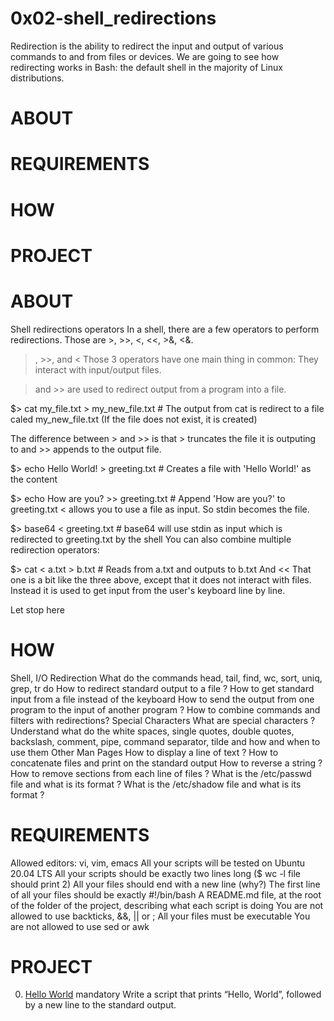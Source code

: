 
# 0x02-shell_redirections


Redirection is the ability to redirect the input and output of various commands to and from files or devices. We are going to see how redirecting works in Bash: the default shell in the majority of Linux distributions.

# ABOUT
# REQUIREMENTS
# HOW 
# PROJECT 


# ABOUT 

Shell redirections operators
In a shell, there are a few operators to perform redirections. Those are >, >>, <, <<, >&, <&.

>, >>, and <
Those 3 operators have one main thing in common: They interact with input/output files.

> and >> are used to redirect output from a program into a file.

$> cat my_file.txt > my_new_file.txt # The output from cat is redirect to a file caled my_new_file.txt
(If the file does not exist, it is created)

The difference between > and >> is that > truncates the file it is outputing to and >> appends to the output file.

$> echo Hello World! > greeting.txt # Creates a file with 'Hello World!' as the content

$> echo How are you? >> greeting.txt # Append 'How are you?' to greeting.txt
< allows you to use a file as input. So stdin becomes the file.

$> base64 < greeting.txt # base64 will use stdin as input which is redirected to greeting.txt by the shell
You can also combine multiple redirection operators:

$> cat < a.txt > b.txt # Reads from a.txt and outputs to b.txt
And <<
That one is a bit like the three above, except that it does not interact with files. Instead it is used to get input from the user's keyboard line by line.

Let stop here 

# HOW 

Shell, I/O Redirection
What do the commands head, tail, find, wc, sort, uniq, grep, tr do
How to redirect standard output to a file ?
How to get standard input from a file instead of the keyboard
How to send the output from one program to the input of another program ?
How to combine commands and filters with redirections?
Special Characters
What are special characters ?
Understand what do the white spaces, single quotes, double quotes, backslash, comment, pipe, command separator, tilde and how and when to use them
Other Man Pages
How to display a line of text ?
How to concatenate files and print on the standard output
How to reverse a string ?
How to remove sections from each line of files ?
What is the /etc/passwd file and what is its format ?
What is the /etc/shadow file and what is its format ?

# REQUIREMENTS  


Allowed editors: vi, vim, emacs
All your scripts will be tested on Ubuntu 20.04 LTS
All your scripts should be exactly two lines long ($ wc -l file should print 2)
All your files should end with a new line (why?)
The first line of all your files should be exactly #!/bin/bash
A README.md file, at the root of the folder of the project, describing what each script is doing
You are not allowed to use backticks, &&, || or ;
All your files must be executable
You are not allowed to use sed or awk

# PROJECT 

0. [Hello World](https://github.com/Jadvdm/alx-system_engineering-devops/blob/master/0x02-shell_redirections/0-hello_world)
mandatory
Write a script that prints “Hello, World”, followed by a new line to the standard output.
